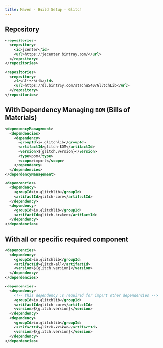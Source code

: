 ```yaml
---
title: Maven - Build Setup - Glitch
---
```


## Repository

```xml fct_label="Maven"
<repositories>
  <repository>
    <id>jcenter</id>
    <url>https://jecenter.bintray.com/</url>
  </repository>
</repositories>
```
```xml fct_label="Maven (Optiona repository)"
<repositories>
  <repository>
    <id>GlitchLib</id>
    <url>https://dl.bintray.com/stachu540/GlitchLib</url>
  </repository>
</repositories>
```

## With Dependency Managing `BOM` (Bills of Materials)

```xml fct_label="Maven"
<dependencyManagement>
  <dependencies>
    <dependency>
      <groupId>io.glitchlib</groupId>
      <artifactId>glitch-BOM</artifactId>
      <version>${glitch.version}</version>
      <type>pom</type>
      <scope>import</scope>
    </dependency>
  </dependencies>
</dependencyManagement>

<dependencies>
  <dependency>
    <groupId>io.glitchlib</groupId>
    <artifactId>glitch-core</artifactId>
  </dependency>
  <dependency>
    <groupId>io.glitchlib</groupId>
    <artifactId>glitch-kraken</artifactId>
  </dependency>
</dependencies>
```

## With all or specific required component

```xml fct_label="Maven 'all'"
<dependencies>
  <dependency>
    <groupId>io.glitchlib</groupId>
    <artifactId>glitch-all</artifactId>
    <version>${glitch.version}</version>
  </dependency>
</dependencies>
```

```xml fct_label="Maven 'all'"
<dependencies>
  <dependency>
    <!-- this dependency is required for import other dependencies -->
    <groupId>io.glitchlib</groupId>
    <artifactId>glitch-core</artifactId>
    <version>${glitch.version}</version>
  </dependency>
  <dependency>
    <groupId>io.glitchlib</groupId>
    <artifactId>glitch-kraken</artifactId>
    <version>${glitch.version}</version>
  </dependency>
</dependencies>
```